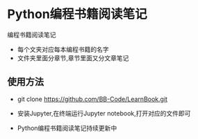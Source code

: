 # Python编程书籍阅读笔记
编程书籍阅读笔记


-  每个文夹对应每本编程书籍的名字
-  文件夹里面分章节,章节里面又分文章笔记

## 使用方法

- git clone https://github.com/BB-Code/LearnBook.git

- 安装Jupyter,在终端运行Jupyter notebook,打开对应的文件即可

- Python编程书籍阅读笔记持续更新中
